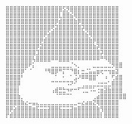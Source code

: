 ⣿⣿⣿⣿⣿⣿⣿⣿⣿⣿⣿⣿⣿⣿⣿⣫⡻⣿⣿⣿⣿⣿⣿⣿⣿⣿⣿⣿⣿⣿  
⣿⣿⣿⣿⣿⣿⣿⣿⣿⣿⣿⣿⣿⣿⣇⣿⣿⣮⢿⣿⣿⣿⣿⣿⣿⣿⣿⣿⣿⣿  
⣿⣿⣿⣿⣿⣿⣿⣿⣿⣿⣿⣿⣿⡿⣾⣿⣿⣿⣷⡿⣿⣿⣿⣿⣿⣿⣿⣿⣿⣿  
⣿⣿⣿⣿⣿⣿⣿⣿⣿⣿⣿⣿⢟⣽⣿⣿⣿⣿⣿⣿⡽⣿⣿⣿⣿⣿⣿⣿⣿⣿  
⣿⣿⣿⣿⣿⣿⣿⣿⣿⣿⡿⣵⣿⣿⣿⣿⣿⣿⣿⣿⣿⣮⢿⣿⣿⣿⣿⣿⣿⣿  
⣿⣿⣿⣿⣿⣿⣿⣿⣿⡿⣾⣿⣿⣿⣿⣿⣿⣿⣿⣿⣿⣿⣷⡿⣿⣿⣿⣿⣿⣿  
⣿⣿⣿⣿⣿⣿⣿⣿⡿⣽⣿⣿⣿⣿⣿⣿⣿⣿⣿⣿⣿⣿⣿⣷⡽⣿⣿⣿⣿⣿  
⣿⣿⣿⣿⣿⣿⣿⣿⣹⣿⣿⣿⣿⣿⣿⣿⣿⣿⣿⣿⣿⣿⣿⣿⣿⡽⣿⣿⣿⣿  
⣿⣿⣿⣿⣿⣿⣿⢧⣿⣿⣿⣿⠿⠿⣿⣿⣿⠿⠿⠿⠿⠿⠿⠿⠿⠛⠻⣿⣿⣿  
⣿⣿⣿⣿⣿⣿⠟⡅⠀⠀⠀⠀⣀⣀⣀⣀⣀⡈⠢⡀⠀⠀⠀⣀⣀⣀⣀⣈⡻⣿⣿  
⣿⣿⣿⣿⡿⠁⠈⠀⠀⠀⠘⠻⣿⡿⠛⡍⠉⠙⣿⡆⣒⣈⣥⣤⣶⢖⠒⢲⣶⣽  
⣿⣿⣿⣿⠃⠀⠀⠀⠀⠀⠀⠀⠀⠁⠀⠂⠀⠁⣨⠜⠿⠿⣿⣿⠁⠀⠰⠀⢋⣾⣿  
⣿⣿⣿⡿⠀⠀⠀⠀⠀⠀⠀⠀⠉⠉⠉⠉⠩⠝⠊⠀⢀⣀⣀⣀⣐⣒⣒⣁⣿⣿⣿  
⣿⣿⣿⡇⠀⠀⠀⠀⠀⠀⠀⠀⢠⣾⣛⣓⠲⠖⠒⠋⢉⣉⠩⠥⢐⣶⣽⣷⣿⣿⣿  
⣿⣿⣿⣷⡀⠀⠀⠀⠀⠀⠀⠀⠀⠈⠉⠉⠉⠁⠀⠀⠀⠀⠀⢀⣴⣿⣿⣿⣿⣿⣿⣿  
⣿⣿⣿⣿⣷⣔⠤⣤⣄⣀⣀⣀⣀⣀⣀⣀⣀⣀⣀⠤⣔⣴⣶⣝⢿⣿⣿⣿⣿⣿  
⣿⡿⣵⣿⣿⣿⣿⣶⣯⣭⣭⣽⣿⣿⣯⣭⣭⣽⣶⣿⣿⣿⣿⣿⣷⢻⣿⣿⣿⣿  
⡟⣾⣿⣿⣿⣿⣿⣿⣿⣿⣿⣿⣿⣿⣿⣿⣿⣿⣿⣿⣿⣿⣿⣿⣿⡇⣿⣿⣿⣿  
